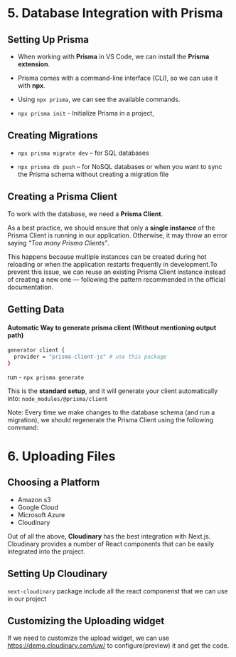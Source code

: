 # 5. Database Integration with Prisma

## Setting Up Prisma

- When working with **Prisma** in VS Code, we can install the **Prisma extension**.

- Prisma comes with a command-line interface (CLI), so we can use it with **npx**.

- Using `npx prisma`, we can see the available commands.

- `npx prisma init` - Initialize Prisma in a project,

## Creating Migrations

- `npx prisma migrate dev` – for SQL databases

- `npx prisma db push` – for NoSQL databases or when you want to sync the Prisma schema without creating a migration file

## Creating a Prisma Client

To work with the database, we need a **Prisma Client**.

As a best practice, we should ensure that only a **single instance** of the Prisma Client is running in our application. Otherwise, it may throw an error saying _“Too many Prisma Clients”_.

This happens because multiple instances can be created during hot reloading or when the application restarts frequently in development.To prevent this issue, we can reuse an existing Prisma Client instance instead of creating a new one — following the pattern recommended in the official documentation.

## Getting Data

#### Automatic Way to generate prisma client (Without mentioning output path)

```bash
generator client {
  provider = "prisma-client-js" # use this package
}
```

run - `npx prisma generate`

This is the **standard setup**, and it will generate your client automatically into: `node_modules/@prisma/client`

Note: Every time we make changes to the database schema (and run a migration), we should regenerate the Prisma Client using the following command:

# 6. Uploading Files

## Choosing a Platform

- Amazon s3
- Google Cloud
- Microsoft Azure
- Cloudinary

Out of all the above, **Cloudinary** has the best integration with Next.js. Cloudinary provides a number of React components that can be easily integrated into the project.

## Setting Up Cloudinary

`next-cloudinary` package include all the react componenst that we can use in our project

## Customizing the Uploading widget

If we need to customize the upload widget, we can use https://demo.cloudinary.com/uw/
to configure(preview) it and get the code.
